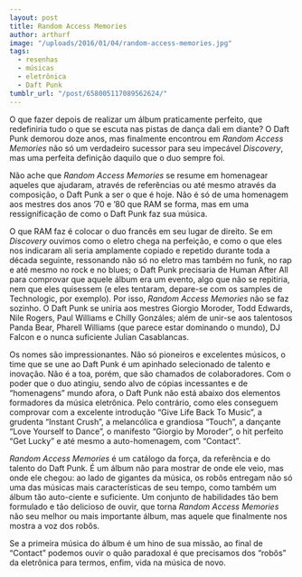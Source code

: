 ```yaml
---
layout: post
title: Random Access Memories
author: arthurf
image: "/uploads/2016/01/04/random-access-memories.jpg"
tags:
  - resenhas
  - músicas
  - eletrônica
  - Daft Punk
tumblr_url: "/post/658005117089562624/"
---
```

O que fazer depois de realizar um álbum praticamente perfeito, que redefiniria tudo o que se escuta nas pistas de dança dali em diante? O Daft Punk demorou doze anos, mas finalmente encontrou em *Random Access Memories* não só um verdadeiro sucessor para seu impecável *Discovery*, mas uma perfeita definição daquilo que o duo sempre foi.

Não ache que *Random Access Memories* se resume em homenagear aqueles que ajudaram, através de referências ou até mesmo através da composição, o Daft Punk a ser o que é hoje. Não é só de uma homenagem aos mestres dos anos ’70 e ’80 que RAM se forma, mas em uma ressignificação de como o Daft Punk faz sua música.

O que RAM faz é colocar o duo francês em seu lugar de direito. Se em *Discovery* ouvimos como o eletro chega na perfeição, e como o que eles nos indicaram ali seria amplamente copiado e repetido durante toda a década seguinte, ressonando não só no eletro mas também no funk, no rap e até mesmo no rock e no blues; o Daft Punk precisaria de Human After All para comprovar que aquele álbum era um evento, algo que não se repitiria, nem que eles quisessem (e eles tentaram, depare-se com os samples de Technologic, por exemplo). Por isso, *Random Access Memories* não se faz sozinho. O Daft Punk se uniria aos mestres Giorgio Moroder, Todd Edwards, Nile Rogers, Paul Williams e Chilly Gonzáles; além de unir-se aos talentosos Panda Bear, Pharell Williams (que parece estar dominando o mundo), DJ Falcon e o nunca suficiente Julian Casablancas.

Os nomes são impressionantes. Não só pioneiros e excelentes músicos, o time que se une ao Daft Punk é um apinhado selecionado de talento e inovação. Não é a toa, porém, que são chamados de colaboradores. Com o poder que o duo atingiu, sendo alvo de cópias incessantes e de “homenagens” mundo afora, o Daft Punk não está abaixo dos elementos formadores da música eletrônica. Pelo contrário, como eles conseguem comprovar com a excelente introdução “Give Life Back To Music”, a grudenta “Instant Crush”, a melancólica e grandiosa “Touch”, a dançante “Love Yourself to Dance”, o manifesto “Giorgio by Moroder”, o hit perfeito “Get Lucky” e até mesmo a auto-homenagem, com “Contact”.

*Random Access Memories* é um catálogo da força, da referência e do talento do Daft Punk. É um álbum não para mostrar de onde ele veio, mas onde ele chegou: ao lado de gigantes da música, os robôs entregam não só uma das músicas mais características de seu tempo, como também um álbum tão auto-ciente e suficiente. Um conjunto de habilidades tão bem formulado e tão delicioso de ouvir, que torna *Random Access Memories* não seu melhor ou mais importante álbum, mas aquele que finalmente nos mostra a voz dos robôs.

Se a primeira música do álbum é um hino de sua missão, ao final de “Contact” podemos ouvir o quão paradoxal é que precisamos dos “robôs” da eletrônica para termos, enfim, vida na música de novo.
